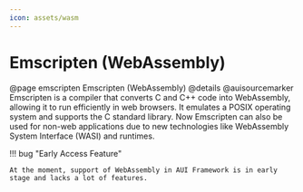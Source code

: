 ```yaml
---
icon: assets/wasm
---
```


# Emscripten (WebAssembly)

@page emscripten Emscripten (WebAssembly)
@details
@auisourcemarker
Emscripten is a compiler that converts C and C++ code into WebAssembly, allowing it to run efficiently in web browsers.
It emulates a POSIX operating system and supports the C standard library. Now Emscripten can also be used for non-web
applications due to new technologies like WebAssembly System Interface (WASI) and runtimes.

!!! bug "Early Access Feature"

    At the moment, support of WebAssembly in AUI Framework is in early stage and lacks a lot of features.

